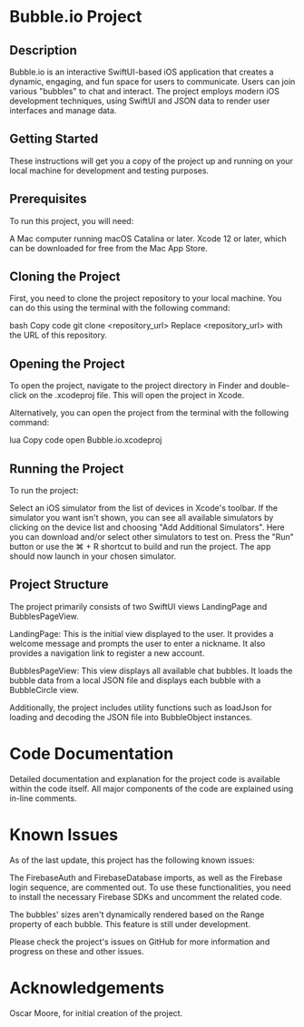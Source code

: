 # Bubble.io Project
## Description
Bubble.io is an interactive SwiftUI-based iOS application that creates a dynamic, engaging, and fun space for users to communicate. Users can join various "bubbles" to chat and interact. The project employs modern iOS development techniques, using SwiftUI and JSON data to render user interfaces and manage data.

## Getting Started
These instructions will get you a copy of the project up and running on your local machine for development and testing purposes.

## Prerequisites
To run this project, you will need:

A Mac computer running macOS Catalina or later.
Xcode 12 or later, which can be downloaded for free from the Mac App Store.
## Cloning the Project
First, you need to clone the project repository to your local machine. You can do this using the terminal with the following command:

bash
Copy code
git clone <repository_url>
Replace <repository_url> with the URL of this repository.

## Opening the Project
To open the project, navigate to the project directory in Finder and double-click on the .xcodeproj file. This will open the project in Xcode.

Alternatively, you can open the project from the terminal with the following command:

lua
Copy code
open Bubble.io.xcodeproj
## Running the Project
To run the project:

Select an iOS simulator from the list of devices in Xcode's toolbar. If the simulator you want isn't shown, you can see all available simulators by clicking on the device list and choosing "Add Additional Simulators". Here you can download and/or select other simulators to test on.
Press the "Run" button or use the ⌘ + R shortcut to build and run the project. The app should now launch in your chosen simulator.
## Project Structure
The project primarily consists of two SwiftUI views LandingPage and BubblesPageView.

LandingPage: This is the initial view displayed to the user. It provides a welcome message and prompts the user to enter a nickname. It also provides a navigation link to register a new account.

BubblesPageView: This view displays all available chat bubbles. It loads the bubble data from a local JSON file and displays each bubble with a BubbleCircle view.

Additionally, the project includes utility functions such as loadJson for loading and decoding the JSON file into BubbleObject instances.

# Code Documentation
Detailed documentation and explanation for the project code is available within the code itself. All major components of the code are explained using in-line comments.

# Known Issues
As of the last update, this project has the following known issues:

The FirebaseAuth and FirebaseDatabase imports, as well as the Firebase login sequence, are commented out. To use these functionalities, you need to install the necessary Firebase SDKs and uncomment the related code.

The bubbles' sizes aren't dynamically rendered based on the Range property of each bubble. This feature is still under development.

Please check the project's issues on GitHub for more information and progress on these and other issues.

# Acknowledgements
Oscar Moore, for initial creation of the project.
